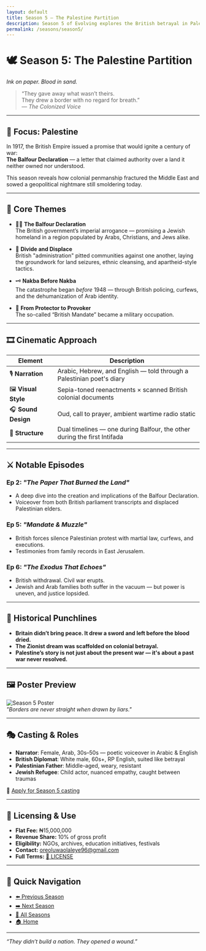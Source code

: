 ```yaml
---
layout: default
title: Season 5 – The Palestine Partition
description: Season 5 of Evolving explores the British betrayal in Palestine and the roots of a century-long conflict still burning today.
permalink: /seasons/season5/
---
```


# 🕊️ Season 5: **The Palestine Partition**  
*Ink on paper. Blood in sand.*

> “They gave away what wasn’t theirs.  
They drew a border with no regard for breath.”  
— *The Colonized Voice*

---

## 📍 Focus: Palestine

In 1917, the British Empire issued a promise that would ignite a century of war:  
**The Balfour Declaration** — a letter that claimed authority over a land it neither owned nor understood.

This season reveals how colonial penmanship fractured the Middle East and sowed a geopolitical nightmare still smoldering today.

---

## 🔎 Core Themes

- ✍🏽 **The Balfour Declaration**  
  The British government’s imperial arrogance — promising a Jewish homeland in a region populated by Arabs, Christians, and Jews alike.

- 🧱 **Divide and Displace**  
  British "administration" pitted communities against one another, laying the groundwork for land seizures, ethnic cleansing, and apartheid-style tactics.

- 🗝️ **Nakba Before Nakba**  
  The catastrophe began *before* 1948 — through British policing, curfews, and the dehumanization of Arab identity.

- 📜 **From Protector to Provoker**  
  The so-called “British Mandate” became a military occupation.

---

## 🎞️ Cinematic Approach

| Element | Description |
|--------|-------------|
| 🎙️ **Narration** | Arabic, Hebrew, and English — told through a Palestinian poet's diary |
| 🖼️ **Visual Style** | Sepia-toned reenactments × scanned British colonial documents |
| 🎧 **Sound Design** | Oud, call to prayer, ambient wartime radio static |
| 🔁 **Structure** | Dual timelines — one during Balfour, the other during the first Intifada |

---

## ⚔️ Notable Episodes

### Ep 2: *"The Paper That Burned the Land"*
- A deep dive into the creation and implications of the Balfour Declaration.
- Voiceover from both British parliament transcripts and displaced Palestinian elders.

### Ep 5: *"Mandate & Muzzle"*
- British forces silence Palestinian protest with martial law, curfews, and executions.
- Testimonies from family records in East Jerusalem.

### Ep 6: *"The Exodus That Echoes"*
- British withdrawal. Civil war erupts.  
- Jewish and Arab families both suffer in the vacuum — but power is uneven, and justice lopsided.

---

## 📌 Historical Punchlines

- **Britain didn’t bring peace. It drew a sword and left before the blood dried.**
- **The Zionist dream was scaffolded on colonial betrayal.**
- **Palestine’s story is not just about the present war — it's about a past war never resolved.**

---

## 🖼️ Poster Preview  
![Season 5 Poster](/assets/seasons/season5-poster.jpg)  
_"Borders are never straight when drawn by liars."_

---

## 🎭 Casting & Roles

- **Narrator**: Female, Arab, 30s–50s — poetic voiceover in Arabic & English  
- **British Diplomat**: White male, 60s+, RP English, suited like betrayal  
- **Palestinian Father**: Middle-aged, weary, resistant  
- **Jewish Refugee**: Child actor, nuanced empathy, caught between traumas

📩 [Apply for Season 5 casting](mailto:oreoluwaolaleye96@gmail.com?subject=Season%205%20Casting)

---

## 🎥 Licensing & Use

- **Flat Fee:** ₦15,000,000  
- **Revenue Share:** 10% of gross profit  
- **Eligibility:** NGOs, archives, education initiatives, festivals  
- **Contact:** [oreoluwaolaleye96@gmail.com](mailto:oreoluwaolaleye96@gmail.com)  
- **Full Terms:** [📜 LICENSE](/LICENSE.md)

---

## 🔗 Quick Navigation

- [⬅️ Previous Season](../season4/)  
- [➡️ Next Season](../season6/)  
- [📜 All Seasons](/seasons/)  
- [🏠 Home](/)

---

_“They didn’t build a nation. They opened a wound.”_
